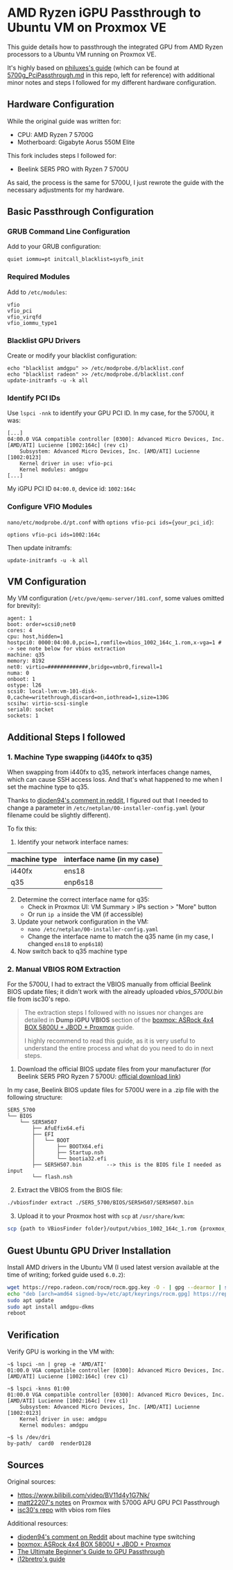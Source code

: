 # AMD Ryzen iGPU Passthrough to Ubuntu VM on Proxmox VE

This guide details how to passthrough the integrated GPU from AMD Ryzen processors to a Ubuntu VM running on Proxmox VE.

It's highly based on [philuxes's guide](https://github.com/philuxe/pve/blob/main/5700g_PciPassthrough.md) (which can be found at [5700g_PciPassthrough.md](5700g_PciPassthrough.md) in this repo, left for reference) with additional minor notes and steps I followed for my different hardware configuration.

## Hardware Configuration

While the original guide was written for:

-  CPU: AMD Ryzen 7 5700G
-  Motherboard: Gigabyte Aorus 550M Elite

This fork includes steps I followed for:

-  Beelink SER5 PRO with Ryzen 7 5700U

As said, the process is the same for 5700U, I just rewrote the guide with the necessary adjustments for my hardware.

## Basic Passthrough Configuration

### GRUB Command Line Configuration

Add to your GRUB configuration:

```
quiet iommu=pt initcall_blacklist=sysfb_init
```

### Required Modules

Add to `/etc/modules`:

```
vfio
vfio_pci
vfio_virqfd
vfio_iommu_type1
```

### Blacklist GPU Drivers

Create or modify your blacklist configuration:

```
echo "blacklist amdgpu" >> /etc/modprobe.d/blacklist.conf
echo "blacklist radeon" >> /etc/modprobe.d/blacklist.conf
update-initramfs -u -k all
```

### Identify PCI IDs

Use `lspci -nnk` to identify your GPU PCI ID. In my case, for the 5700U, it was:

```
[...]
04:00.0 VGA compatible controller [0300]: Advanced Micro Devices, Inc. [AMD/ATI] Lucienne [1002:164c] (rev c1)
	Subsystem: Advanced Micro Devices, Inc. [AMD/ATI] Lucienne [1002:0123]
	Kernel driver in use: vfio-pci
	Kernel modules: amdgpu
[...]
```

My iGPU PCI ID `04:00.0`, device id: `1002:164c`

### Configure VFIO Modules

`nano/etc/modprobe.d/pt.conf` with `options vfio-pci ids={your_pci_id}`:

```
options vfio-pci ids=1002:164c
```

Then update initramfs:

```
update-initramfs -u -k all
```

## VM Configuration

My VM configuration (`/etc/pve/qemu-server/101.conf`, some values omitted for brevity):

```
agent: 1
boot: order=scsi0;net0
cores: 4
cpu: host,hidden=1
hostpci0: 0000:04:00.0,pcie=1,romfile=vbios_1002_164c_1.rom,x-vga=1 # -> see note below for vbios extraction
machine: q35
memory: 8192
net0: virtio=#############,bridge=vmbr0,firewall=1
numa: 0
onboot: 1
ostype: l26
scsi0: local-lvm:vm-101-disk-0,cache=writethrough,discard=on,iothread=1,size=130G
scsihw: virtio-scsi-single
serial0: socket
sockets: 1
```

## Additional Steps I followed

### 1. Machine Type swapping (i440fx to q35)

When swapping from i440fx to q35, network interfaces change names, which can cause SSH access loss. And that's what happened to me when I set the machine type to q35.

Thanks to [dioden94's comment in reddit](https://www.reddit.com/r/Proxmox/comments/st7zlv/comment/kxfio6x/), I figured out that I needed to change a parameter in `/etc/netplan/00-installer-config.yaml` (your filename could be slightly different).

To fix this:

1. Identify your network interface names:

| machine type | interface name (in my case) |
| ------------ | --------------------------- |
| i440fx       | ens18                       |
| q35          | enp6s18                     |

2. Determine the correct interface name for q35:
   -  Check in Proxmox UI: VM Summary > IPs section > "More" button
   -  Or run `ip a` inside the VM (if accessible)
3. Update your network configuration in the VM:
   -  `nano /etc/netplan/00-installer-config.yaml`
   -  Change the interface name to match the q35 name (in my case, I changed `ens18` to `enp6s18`)
4. Now switch back to q35 machine type

### 2. Manual VBIOS ROM Extraction

For the 5700U, I had to extract the VBIOS manually from official Beelink BIOS update files; it didn't work with the already uploaded _vbios_5700U.bin_ file from isc30's repo.

> The extraction steps I followed with no issues nor changes are detailed in **Dump iGPU VBIOS** section of the [boxmox: ASRock 4x4 BOX 5800U + JBOD + Proxmox](https://www.reddit.com/r/homelab/comments/11l0s5j/boxmox_asrock_4x4_box_5800u_jbod_proxmox/) guide.
>
> I highly recommend to read this guide, as it is very useful to understand the entire process and what do you need to do in next steps.

1. Download the official BIOS update files from your manufacturer (for Beelink SER5 PRO Ryzen 7 5700U: [official download link](https://dr.bee-link.cn/?dir=uploads%2FSER%2FSER5700%2FBIOS))

In my case, Beelink BIOS update files for 5700U were in a .zip file with the following structure:

```
SER5_5700
└── BIOS
    └── SER5H507
        ├── AfuEfix64.efi
        ├── EFI
        │   └── BOOT
        │       ├── BOOTX64.efi
        │       ├── Startup.nsh
        │       └── bootia32.efi
        ├── SER5H507.bin        --> this is the BIOS file I needed as input
        └── flash.nsh
```

2. Extract the VBIOS from the BIOS file:

```bash
./vbiosfinder extract ./SER5_5700/BIOS/SER5H507/SER5H507.bin
```

3. Upload it to your Proxmox host with `scp` at `/usr/share/kvm`:

```bash
scp {path to VBiosFinder folder}/output/vbios_1002_164c_1.rom {proxmox_user}@{proxmox_host_ip}:/usr/share/kvm
```

## Guest Ubuntu GPU Driver Installation

Install AMD drivers in the Ubuntu VM (I used latest version available at the time of writing; forked guide used `6.0.2`):

```bash
wget https://repo.radeon.com/rocm/rocm.gpg.key -O - | gpg --dearmor | sudo tee /etc/apt/keyrings/rocm.gpg &gt; /dev/null
echo "deb [arch=amd64 signed-by=/etc/apt/keyrings/rocm.gpg] https://repo.radeon.com/amdgpu/latest/ubuntu jammy main" | sudo tee /etc/apt/sources.list.d/amdgpu.list
sudo apt update
sudo apt install amdgpu-dkms
reboot
```

## Verification

Verify GPU is working in the VM with:

```
~$ lspci -nn | grep -e 'AMD/ATI'
01:00.0 VGA compatible controller [0300]: Advanced Micro Devices, Inc. [AMD/ATI] Lucienne [1002:164c] (rev c1)
```

```
~$ lspci -knns 01:00
01:00.0 VGA compatible controller [0300]: Advanced Micro Devices, Inc. [AMD/ATI] Lucienne [1002:164c] (rev c1)
	Subsystem: Advanced Micro Devices, Inc. [AMD/ATI] Lucienne [1002:0123]
	Kernel driver in use: amdgpu
	Kernel modules: amdgpu
```

```
~$ ls /dev/dri
by-path/  card0  renderD128
```

## Sources

Original sources:

-  https://www.bilibili.com/video/BV11d4y1G7Nk/
-  [matt22207's notes](https://gist.github.com/matt22207/bb1ba1811a08a715e32f106450b0418a) on Proxmox with 5700G APU GPU PCI Passthrough
-  [isc30's repo](https://github.com/isc30/ryzen-7000-series-proxmox) with vbios rom files

Additional resources:

-  [dioden94's comment on Reddit](https://www.reddit.com/r/Proxmox/comments/st7zlv/comment/kxfio6x/) about machine type switching
-  [boxmox: ASRock 4x4 BOX 5800U + JBOD + Proxmox](https://www.reddit.com/r/homelab/comments/11l0s5j/boxmox_asrock_4x4_box_5800u_jbod_proxmox/)
-  [The Ultimate Beginner's Guide to GPU Passthrough](https://www.reddit.com/r/homelab/comments/b5xpua/the_ultimate_beginners_guide_to_gpu_passthrough/)
-  [i12bretro's guide](https://i12bretro.github.io/tutorials/0650.html)
